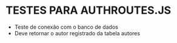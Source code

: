 # TESTES PARA AUTHROUTES.JS

- Teste de conexão com o banco de dados
- Deve retornar o autor registrado da tabela autores
